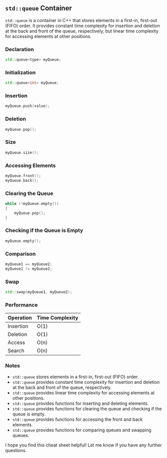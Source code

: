 
## `std::queue` Container

`std::queue` is a container in C++ that stores elements in a first-in, first-out (FIFO) order. It provides constant time complexity for insertion and deletion at the back and front of the queue, respectively, but linear time complexity for accessing elements at other positions.

### Declaration

```cpp
std::queue<type> myQueue;
```

### Initialization

```cpp
std::queue<int> myQueue;
```

### Insertion

```cpp
myQueue.push(value);
```

### Deletion

```cpp
myQueue.pop();
```

### Size

```cpp
myQueue.size();
```

### Accessing Elements

```cpp
myQueue.front();
myQueue.back();
```

### Clearing the Queue

```cpp
while (!myQueue.empty())
{
    myQueue.pop();
}
```

### Checking if the Queue is Empty

```cpp
myQueue.empty();
```

### Comparison

```cpp
myQueue1 == myQueue2;
myQueue1 != myQueue2;
```

### Swap

```cpp
std::swap(myQueue1, myQueue2);
```

### Performance

| Operation | Time Complexity |
|-----------|----------------|
| Insertion | O(1)           |
| Deletion  | O(1)           |
| Access    | O(n)           |
| Search    | O(n)           |

### Notes

- `std::queue` stores elements in a first-in, first-out (FIFO) order.
- `std::queue` provides constant time complexity for insertion and deletion at the back and front of the queue, respectively.
- `std::queue` provides linear time complexity for accessing elements at other positions.
- `std::queue` provides functions for inserting and deleting elements.
- `std::queue` provides functions for clearing the queue and checking if the queue is empty.
- `std::queue` provides functions for accessing the front and back elements.
- `std::queue` provides functions for comparing queues and swapping queues.

I hope you find this cheat sheet helpful! Let me know if you have any further questions.